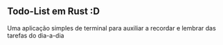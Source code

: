 ## Todo-List em Rust :D 
Uma aplicação simples de terminal para auxiliar a recordar e lembrar das tarefas do dia-a-dia


